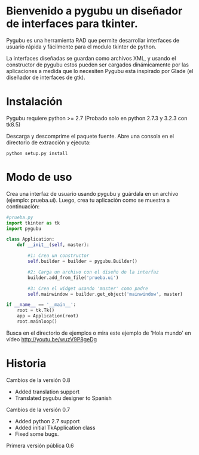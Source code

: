 Bienvenido a pygubu un diseñador de interfaces para tkinter.
============================================

Pygubu es una herramienta RAD que permite desarrollar interfaces de usuario
rápida y fácilmente para el modulo tkinter de python.

La interfaces diseñadas se guardan como archivos XML, y usando el constructor
de pygubu estos pueden ser cargados dinámicamente por las aplicaciones
a medida que lo necesiten
Pygubu esta inspirado por Glade (el diseñador de interfaces de gtk).

Instalación
============

Pygubu requiere python >= 2.7 (Probado solo en python 2.7.3 y 3.2.3 con tk8.5)

Descarga y descomprime el paquete fuente. Abre una consola en el directorio de
extracción y ejecuta:

```
python setup.py install
```


Modo de uso
===========

Crea una interfaz de usuario usando pygubu y guárdala en un archivo (ejemplo: prueba.ui). Luego, crea tu aplicación como se muestra a continuación:

```python
#prueba.py
import tkinter as tk
import pygubu

class Application:
    def __init__(self, master):

        #1: Crea un constructor
        self.builder = builder = pygubu.Builder()

        #2: Carga un archivo con el diseño de la interfaz
        builder.add_from_file('prueba.ui')

        #3: Crea el widget usando 'master' como padre
        self.mainwindow = builder.get_object('mainwindow', master)

if __name__ == '__main__':
    root = tk.Tk()
    app = Application(root)
    root.mainloop()
```

Busca en el directorio de ejemplos o mira este ejemplo de 'Hola mundo' en
vídeo http://youtu.be/wuzV9P8geDg


Historia
========

Cambios de la versión 0.8

  * Added translation support
  * Translated pygubu designer to Spanish

Cambios de la versión 0.7

  * Added python 2.7 support
  * Added initial TkApplication class
  * Fixed some bugs.

Primera versión pública 0.6
